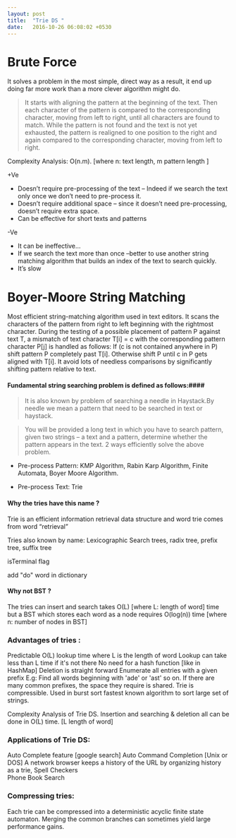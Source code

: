 ```yaml
---
layout: post
title:  "Trie DS "
date:   2016-10-26 06:08:02 +0530
---
```

# Brute Force

It solves a problem in the most simple, direct way as a result, it end up doing far more work than a more clever algorithm might do.

>It starts with aligning the pattern at the beginning of the text. Then each character of the pattern is compared to the corresponding character, moving from left to right, until all characters are found to match.
While the pattern is not found and the text is not yet exhausted, the pattern is realigned to one position to the right and again compared to the corresponding character, moving from left to right.







Complexity Analysis: O(n.m).
                                  [where n: text length, m pattern length ]

+Ve

* Doesn’t require pre-processing of the text – Indeed if we search the text only once we don’t need to pre-process it.
* Doesn’t require additional space – since it doesn’t need pre-processing, doesn’t require extra space.
* Can be effective for short texts and patterns


-Ve

* It can be ineffective…
* If we search the text more than once –better to use another string matching algorithm that builds an index of the text to search quickly.
* It’s slow

# Boyer-Moore String Matching

Most efficient string-matching algorithm used in text editors.
It scans the characters of the pattern from right to left beginning with the rightmost character.
During the testing of a possible placement of pattern P against text T, a mismatch of text character T[i] = c with the corresponding pattern character P[j] is handled as follows:
If (c is not contained anywhere in P)                                                                       shift pattern P completely past T[i].
Otherwise                                                                                                             shift P until c in P gets aligned with T[i].
It avoid lots of needless comparisons by significantly shifting pattern relative to text.




#### Fundamental string searching problem is defined as follows:####
> It is also known by problem of searching a needle in Haystack.By needle we mean a pattern that need to be searched in text or haystack.

>You will be provided a long text in which you have to search pattern,
       given two strings – a text and a pattern,
       determine whether the pattern appears in the text. 2 ways efficiently solve the above problem.
 * Pre-process Pattern:
  KMP Algorithm,
  Rabin Karp Algorithm,
  Finite Automata,
  Boyer Moore Algorithm.
>
 * Pre-process Text: Trie

#### Why the tries have this name ?
Trie is an efficient information retrieval data structure and word trie comes from word “retrieval”




Tries also known by name:
 Lexicographic Search trees, radix tree, prefix tree, suffix tree



isTerminal flag

add "do" word in dictionary




#### Why not BST ?
The tries can insert and search takes O(L) [where L: length of word] time but a BST which stores each word as a node requires O(log(n)) time [where n:  number of nodes in BST]

### Advantages of tries :

Predictable O(L) lookup time where L is the length of word
Lookup can take less than L time if it's not there
No need for a hash function [like in HashMap]
Deletion is straight forward
Enumerate all entries with a given prefix E.g: Find all words beginning with 'ade' or 'ast' so on.
If there are many common prefixes, the space they require is shared.
Trie is compressible.
Used in burst sort fastest known algorithm to sort large set of strings.

Complexity Analysis of Trie DS.
  Insertion and searching & deletion all can be done in O(L) time. [L length of word]

### Applications of Trie DS:
Auto Complete feature [google search]
Auto Command Completion [Unix or DOS]
A network browser keeps a history of the URL by organizing history as a trie,
Spell Checkers  
Phone Book Search


### Compressing tries:
Each trie can be compressed into a deterministic acyclic finite state automaton. Merging the common branches can sometimes yield large performance gains.
